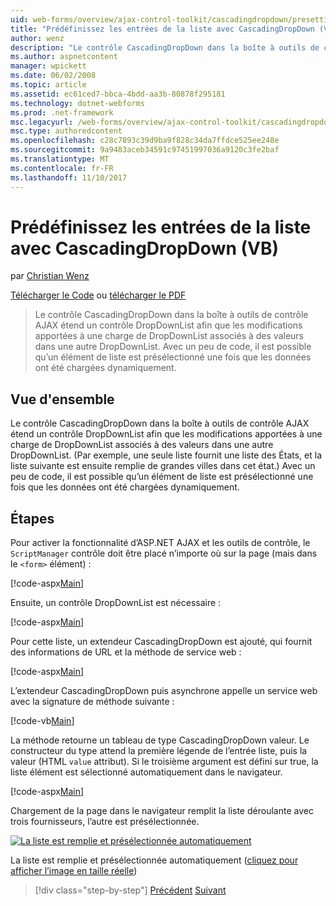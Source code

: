 ```yaml
---
uid: web-forms/overview/ajax-control-toolkit/cascadingdropdown/presetting-list-entries-with-cascadingdropdown-vb
title: "Prédéfinissez les entrées de la liste avec CascadingDropDown (VB) | Documents Microsoft"
author: wenz
description: "Le contrôle CascadingDropDown dans la boîte à outils de contrôle AJAX étend un contrôle DropDownList afin que les modifications apportées à une charge de DropDownList associés à des valeurs dans anoth..."
ms.author: aspnetcontent
manager: wpickett
ms.date: 06/02/2008
ms.topic: article
ms.assetid: ec61ced7-bbca-4bdd-aa3b-80878f295181
ms.technology: dotnet-webforms
ms.prod: .net-framework
msc.legacyurl: /web-forms/overview/ajax-control-toolkit/cascadingdropdown/presetting-list-entries-with-cascadingdropdown-vb
msc.type: authoredcontent
ms.openlocfilehash: c28c7893c39d9ba9f828c34da7ffdce525ee248e
ms.sourcegitcommit: 9a9483aceb34591c97451997036a9120c3fe2baf
ms.translationtype: MT
ms.contentlocale: fr-FR
ms.lasthandoff: 11/10/2017
---
```

<a name="presetting-list-entries-with-cascadingdropdown-vb"></a>Prédéfinissez les entrées de la liste avec CascadingDropDown (VB)
====================
par [Christian Wenz](https://github.com/wenz)

[Télécharger le Code](http://download.microsoft.com/download/9/0/7/907760b1-2c60-4f81-aeb6-ca416a573b0d/cascadingdropdown2.vb.zip) ou [télécharger le PDF](http://download.microsoft.com/download/2/d/c/2dc10e34-6983-41d4-9c08-f78f5387d32b/CascadingDropDown2VB.pdf)

> Le contrôle CascadingDropDown dans la boîte à outils de contrôle AJAX étend un contrôle DropDownList afin que les modifications apportées à une charge de DropDownList associés à des valeurs dans une autre DropDownList. Avec un peu de code, il est possible qu’un élément de liste est présélectionné une fois que les données ont été chargées dynamiquement.


## <a name="overview"></a>Vue d'ensemble

Le contrôle CascadingDropDown dans la boîte à outils de contrôle AJAX étend un contrôle DropDownList afin que les modifications apportées à une charge de DropDownList associés à des valeurs dans une autre DropDownList. (Par exemple, une seule liste fournit une liste des États, et la liste suivante est ensuite remplie de grandes villes dans cet état.) Avec un peu de code, il est possible qu’un élément de liste est présélectionné une fois que les données ont été chargées dynamiquement.

## <a name="steps"></a>Étapes

Pour activer la fonctionnalité d’ASP.NET AJAX et les outils de contrôle, le `ScriptManager` contrôle doit être placé n’importe où sur la page (mais dans le `<form>` élément) :

[!code-aspx[Main](presetting-list-entries-with-cascadingdropdown-vb/samples/sample1.aspx)]

Ensuite, un contrôle DropDownList est nécessaire :

[!code-aspx[Main](presetting-list-entries-with-cascadingdropdown-vb/samples/sample2.aspx)]

Pour cette liste, un extendeur CascadingDropDown est ajouté, qui fournit des informations de URL et la méthode de service web :

[!code-aspx[Main](presetting-list-entries-with-cascadingdropdown-vb/samples/sample3.aspx)]

L’extendeur CascadingDropDown puis asynchrone appelle un service web avec la signature de méthode suivante :

[!code-vb[Main](presetting-list-entries-with-cascadingdropdown-vb/samples/sample4.vb)]

La méthode retourne un tableau de type CascadingDropDown valeur. Le constructeur du type attend la première légende de l’entrée liste, puis la valeur (HTML `value` attribut). Si le troisième argument est défini sur true, la liste élément est sélectionné automatiquement dans le navigateur.

[!code-aspx[Main](presetting-list-entries-with-cascadingdropdown-vb/samples/sample5.aspx)]

Chargement de la page dans le navigateur remplit la liste déroulante avec trois fournisseurs, l’autre est présélectionnée.


[![La liste est remplie et présélectionnée automatiquement](presetting-list-entries-with-cascadingdropdown-vb/_static/image2.png)](presetting-list-entries-with-cascadingdropdown-vb/_static/image1.png)

La liste est remplie et présélectionnée automatiquement ([cliquez pour afficher l’image en taille réelle](presetting-list-entries-with-cascadingdropdown-vb/_static/image3.png))

>[!div class="step-by-step"]
[Précédent](using-cascadingdropdown-with-a-database-vb.md)
[Suivant](using-auto-postback-with-cascadingdropdown-vb.md)
